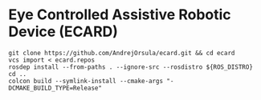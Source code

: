 # Eye Controlled Assistive Robotic Device (ECARD)

```
git clone https://github.com/AndrejOrsula/ecard.git && cd ecard
vcs import < ecard.repos 
rosdep install --from-paths . --ignore-src --rosdistro ${ROS_DISTRO}
cd ..
colcon build --symlink-install --cmake-args "-DCMAKE_BUILD_TYPE=Release"
```
